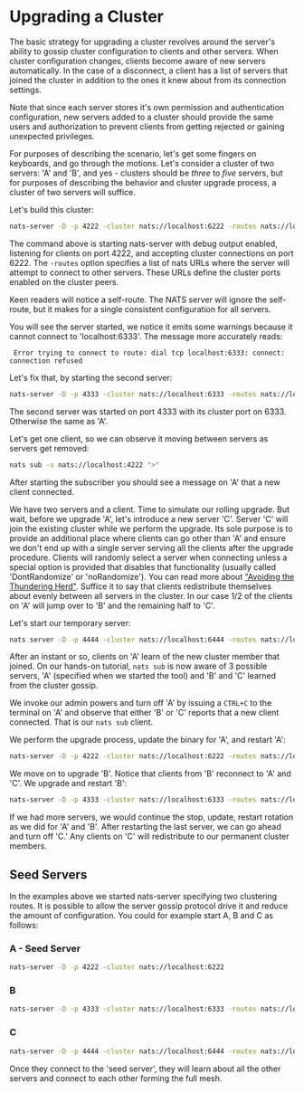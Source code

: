 # Upgrading a Cluster

The basic strategy for upgrading a cluster revolves around the server's ability to gossip cluster configuration to clients and other servers. When cluster configuration changes, clients become aware of new servers automatically. In the case of a disconnect, a client has a list of servers that joined the cluster in addition to the ones it knew about from its connection settings.

Note that since each server stores it's own permission and authentication configuration, new servers added to a cluster should provide the same users and authorization to prevent clients from getting rejected or gaining unexpected privileges.

For purposes of describing the scenario, let's get some fingers on keyboards, and go through the motions. Let's consider a cluster of two servers: 'A' and 'B', and yes - clusters should be _three_ to _five_ servers, but for purposes of describing the behavior and cluster upgrade process, a cluster of two servers will suffice.

Let's build this cluster:

```bash
nats-server -D -p 4222 -cluster nats://localhost:6222 -routes nats://localhost:6222,nats://localhost:6333
```

The command above is starting nats-server with debug output enabled, listening for clients on port 4222, and accepting cluster connections on port 6222. The `-routes` option specifies a list of nats URLs where the server will attempt to connect to other servers. These URLs define the cluster ports enabled on the cluster peers.

Keen readers will notice a self-route. The NATS server will ignore the self-route, but it makes for a single consistent configuration for all servers.

You will see the server started, we notice it emits some warnings because it cannot connect to 'localhost:6333'. The message more accurately reads:

```text
 Error trying to connect to route: dial tcp localhost:6333: connect: connection refused
```

Let's fix that, by starting the second server:

```bash
nats-server -D -p 4333 -cluster nats://localhost:6333 -routes nats://localhost:6222,nats://localhost:6333
```

The second server was started on port 4333 with its cluster port on 6333. Otherwise the same as 'A'.

Let's get one client, so we can observe it moving between servers as servers get removed:

```bash
nats sub -s nats://localhost:4222 ">"
```

After starting the subscriber you should see a message on 'A' that a new client connected.

We have two servers and a client. Time to simulate our rolling upgrade. But wait, before we upgrade 'A', let's introduce a new server 'C'. Server 'C' will join the existing cluster while we perform the upgrade. Its sole purpose is to provide an additional place where clients can go other than 'A' and ensure we don't end up with a single server serving all the clients after the upgrade procedure. Clients will randomly select a server when connecting unless a special option is provided that disables that functionality \(usually called 'DontRandomize' or 'noRandomize'\). You can read more about ["Avoiding the Thundering Herd"](../../using-nats/developing-with-nats/reconnect/random.md). Suffice it to say that clients redistribute themselves about evenly between all servers in the cluster. In our case 1/2 of the clients on 'A' will jump over to 'B' and the remaining half to 'C'.

Let's start our temporary server:

```bash
nats server -D -p 4444 -cluster nats://localhost:6444 -routes nats://localhost:6222,nats://localhost:6333
```

After an instant or so, clients on 'A' learn of the new cluster member that joined. On our hands-on tutorial, `nats sub` is now aware of 3 possible servers, 'A' \(specified when we started the tool\) and 'B' and 'C' learned from the cluster gossip.

We invoke our admin powers and turn off 'A' by issuing a `CTRL+C` to the terminal on 'A' and observe that either 'B' or 'C' reports that a new client connected. That is our `nats sub` client.

We perform the upgrade process, update the binary for 'A', and restart 'A':

```bash
nats-server -D -p 4222 -cluster nats://localhost:6222 -routes nats://localhost:6222,nats://localhost:6333
```

We move on to upgrade 'B'. Notice that clients from 'B' reconnect to 'A' and 'C'. We upgrade and restart 'B':

```bash
nats-server -D -p 4333 -cluster nats://localhost:6333 -routes nats://localhost:6222,nats://localhost:6333
```

If we had more servers, we would continue the stop, update, restart rotation as we did for 'A' and 'B'. After restarting the last server, we can go ahead and turn off 'C.' Any clients on 'C' will redistribute to our permanent cluster members.

## Seed Servers

In the examples above we started nats-server specifying two clustering routes. It is possible to allow the server gossip protocol drive it and reduce the amount of configuration. You could for example start A, B and C as follows:

### A - Seed Server

```bash
nats-server -D -p 4222 -cluster nats://localhost:6222
```

### B

```bash
nats-server -D -p 4333 -cluster nats://localhost:6333 -routes nats://localhost:6222
```

### C

```bash
nats-server -D -p 4444 -cluster nats://localhost:6444 -routes nats://localhost:6222
```

Once they connect to the 'seed server', they will learn about all the other servers and connect to each other forming the full mesh.


